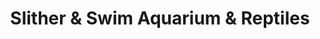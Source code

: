 ---
title: "Slither & Swim Aquarium & Reptiles"
url: /maryborough/slither-und-swim-aquarium-und-reptiles/
shop: Tiere
---